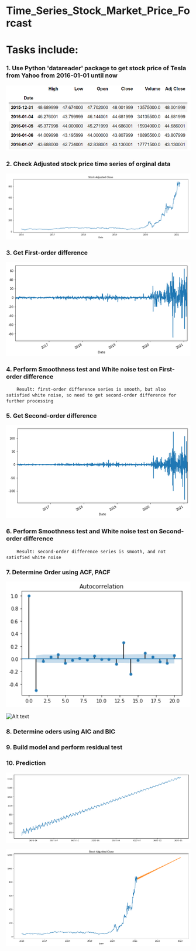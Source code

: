 # Time_Series_Stock_Market_Price_Forcast

# Tasks include:
### 1. Use Python 'datareader' package to get stock price of Tesla from Yahoo from 2016-01-01 until now

![Alt text](tesla_data.PNG)
### 2. Check Adjusted stock price time series of orginal data

![Alt text](original_time_series_chart.PNG)

### 3. Get First-order difference

![Alt text](first_order_difference1.png) 

### 4. Perform Smoothness test and White noise test on First-order difference

        Result: first-order difference series is smooth, but also satisfied white noise, so need to get second-order difference for further processing
        
### 5. Get Second-order difference

![Alt text](second_oder_difference.png) 

### 6. Perform Smoothness test and White noise test on Second-order difference

        Result: second-order difference series is smooth, and not satisfied white noise
        
### 7. Determine Order using ACF, PACF

![Alt text](autocorrelation.PNG) 

![Alt text](partial_autocorrelation1.png) 

### 8. Determine oders using AIC and BIC

### 9. Build model and perform residual test

### 10. Prediction

![Alt text](prediction1.png) 

![Alt text](prediction2.png) 

